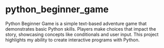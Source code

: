 # python_beginner_game
Python Beginner Game is a simple text-based adventure game that demonstrates basic Python skills. Players make choices that impact the story, showcasing concepts like conditionals and user input. This project highlights my ability to create interactive programs with Python.
